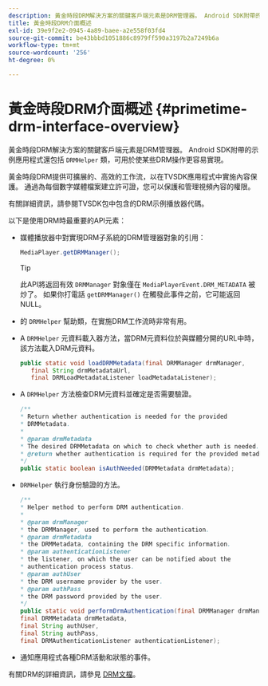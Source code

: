 ```yaml
---
description: 黃金時段DRM解決方案的關鍵客戶端元素是DRM管理器。 Android SDK附帶的示例應用程式還包括DRMHelper類，該類可用於使某些DRM操作更容易實現。
title: 黃金時段DRM介面概述
exl-id: 39e9f2e2-0945-4a89-baee-a2e558f03fd4
source-git-commit: be43bbbd1051886c8979ff590a3197b2a7249b6a
workflow-type: tm+mt
source-wordcount: '256'
ht-degree: 0%

---
```


# 黃金時段DRM介面概述 {#primetime-drm-interface-overview}

黃金時段DRM解決方案的關鍵客戶端元素是DRM管理器。 Android SDK附帶的示例應用程式還包括 `DRMHelper` 類，可用於使某些DRM操作更容易實現。

<!--<a id="section_4DD54E085AB345FE9BE00865E56B28DB"></a>-->

黃金時段DRM提供可擴展的、高效的工作流，以在TVSDK應用程式中實施內容保護。 通過為每個數字媒體檔案建立許可證，您可以保護和管理視頻內容的權限。

有關詳細資訊，請參閱TVSDK包中包含的DRM示例播放器代碼。

以下是使用DRM時最重要的API元素：

* 媒體播放器中對實現DRM子系統的DRM管理器對象的引用：

   ```java
   MediaPlayer.getDRMManager();
   ```

   >[!TIP]
   >
   >此API將返回有效 `DRMManager` 對象僅在 `MediaPlayerEvent.DRM_METADATA` 被炒了。 如果你打電話 `getDRMManager()` 在觸發此事件之前，它可能返回NULL。

* 的 `DRMHelper` 幫助類，在實施DRM工作流時非常有用。
* A `DRMHelper` 元資料載入器方法，當DRM元資料位於與媒體分開的URL中時，該方法載入DRM元資料。

   ```java
   public static void loadDRMMetadata(final DRMManager drmManager,  
      final String drmMetadataUrl,  
      final DRMLoadMetadataListener loadMetadataListener);
   ```

* A `DRMHelper` 方法檢查DRM元資料並確定是否需要驗證。

   ```java
   /** 
   * Return whether authentication is needed for the provided 
   * DRMMetadata. 
   * 
   * @param drmMetadata 
   * The desired DRMMetadata on which to check whether auth is needed. 
   * @return whether authentication is required for the provided metadata 
   */ 
   public static boolean isAuthNeeded(DRMMetadata drmMetadata);
   ```

* `DRMHelper` 執行身份驗證的方法。

   ```java
   /** 
   * Helper method to perform DRM authentication. 
   * 
   * @param drmManager 
   * the DRMManager, used to perform the authentication. 
   * @param drmMetadata 
   * the DRMMetadata, containing the DRM specific information. 
   * @param authenticationListener 
   * the listener, on which the user can be notified about the 
   * authentication process status. 
   * @param authUser 
   * the DRM username provider by the user. 
   * @param authPass 
   * the DRM password provided by the user. 
   */ 
   public static void performDrmAuthentication(final DRMManager drmManager,  
   final DRMMetadata drmMetadata,  
   final String authUser,  
   final String authPass,  
   final DRMAuthenticationListener authenticationListener);
   ```

* 通知應用程式各種DRM活動和狀態的事件。

有關DRM的詳細資訊，請參見 [DRM文檔](https://helpx.adobe.com/primetime/user-guide.html)。
